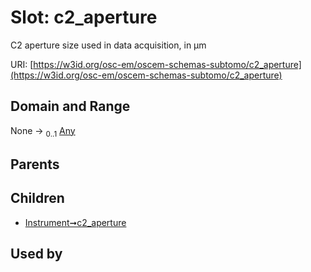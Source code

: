 
# Slot: c2_aperture

C2 aperture size used in data acquisition, in µm

URI: [https://w3id.org/osc-em/oscem-schemas-subtomo/c2_aperture](https://w3id.org/osc-em/oscem-schemas-subtomo/c2_aperture)


## Domain and Range

None &#8594;  <sub>0..1</sub> [Any](Any.md)

## Parents


## Children

 *  [Instrument➞c2_aperture](Instrument_c2_aperture.md)

## Used by

